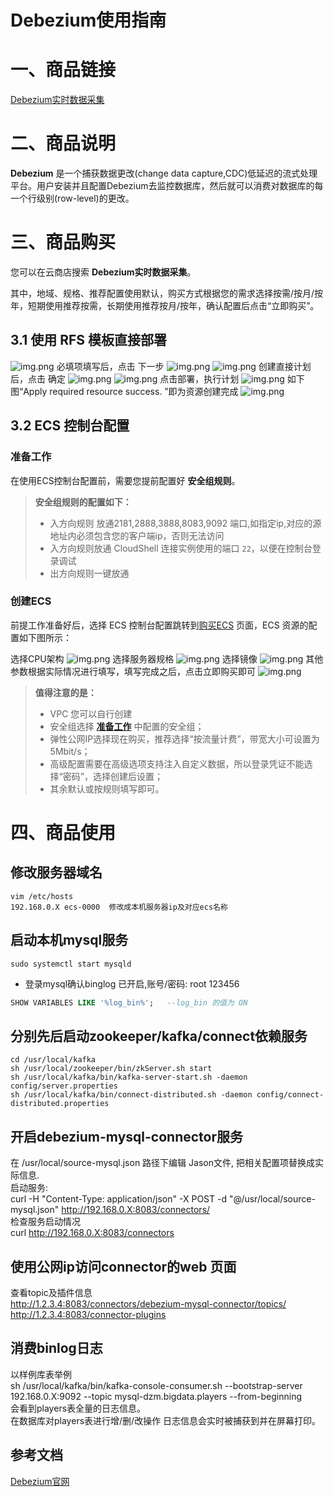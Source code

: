 # Debezium使用指南

# 一、商品链接

[Debezium实时数据采集](https://marketplace.huaweicloud.com)

# 二、商品说明
**Debezium** 是一个捕获数据更改(change data capture,CDC)低延迟的流式处理平台。用户安装并且配置Debezium去监控数据库，然后就可以消费对数据库的每一个行级别(row-level)的更改。

# 三、商品购买

您可以在云商店搜索 **Debezium实时数据采集**。

其中，地域、规格、推荐配置使用默认，购买方式根据您的需求选择按需/按月/按年，短期使用推荐按需，长期使用推荐按月/按年，确认配置后点击“立即购买”。


## 3.1 使用 RFS 模板直接部署
![img.png](images/img1.png)
必填项填写后，点击 下一步
![img.png](images/img2.png)
![img.png](images/img3.png)
创建直接计划后，点击 确定
![img.png](images/img4.png)
![img.png](images/img5.png)
点击部署，执行计划
![img.png](images/img6.png)
如下图“Apply required resource success. ”即为资源创建完成
![img.png](images/img7.png)

##  3.2 ECS 控制台配置

### 准备工作

在使用ECS控制台配置前，需要您提前配置好 **安全组规则**。

> **安全组规则的配置如下：**
> - 入方向规则 放通2181,2888,3888,8083,9092 端口,如指定ip,对应的源地址内必须包含您的客户端ip，否则无法访问 
> - 入方向规则放通 CloudShell 连接实例使用的端口 `22`，以便在控制台登录调试
> - 出方向规则一键放通

### 创建ECS

前提工作准备好后，选择 ECS 控制台配置跳转到[购买ECS](https://support.huaweicloud.com/qs-ecs/ecs_01_0103.html) 页面，ECS 资源的配置如下图所示：

选择CPU架构
![img.png](images/img3-2-1.png)
选择服务器规格
![img.png](images/img3-2-2.png)
选择镜像
![img.png](images/img3-2-3.png)
其他参数根据实际情况进行填写，填写完成之后，点击立即购买即可
![img.png](images/img3-2-4.png)


> **值得注意的是：**
> - VPC 您可以自行创建
> - 安全组选择 [**准备工作**](#准备工作) 中配置的安全组；
> - 弹性公网IP选择现在购买，推荐选择“按流量计费”，带宽大小可设置为5Mbit/s；
> - 高级配置需要在高级选项支持注入自定义数据，所以登录凭证不能选择“密码”，选择创建后设置；
> - 其余默认或按规则填写即可。

# 四、商品使用

## 修改服务器域名
```shell
vim /etc/hosts
192.168.0.X ecs-0000  修改成本机服务器ip及对应ecs名称
```

## 启动本机mysql服务
```shell
sudo systemctl start mysqld
```
* 登录mysql确认binglog 已开启,账号/密码: root 123456
```SQL
SHOW VARIABLES LIKE '%log_bin%';   --log_bin 的值为 ON
```

## 分别先后启动zookeeper/kafka/connect依赖服务
```shell
cd /usr/local/kafka
sh /usr/local/zookeeper/bin/zkServer.sh start
sh /usr/local/kafka/bin/kafka-server-start.sh -daemon config/server.properties
sh /usr/local/kafka/bin/connect-distributed.sh -daemon config/connect-distributed.properties
```

## 开启debezium-mysql-connector服务  
在 /usr/local/source-mysql.json 路径下编辑 Jason文件, 把相关配置项替换成实际信息.    
启动服务:  
curl -H "Content-Type: application/json" -X POST -d "@/usr/local/source-mysql.json" http://192.168.0.X:8083/connectors/    
检查服务启动情况   
curl http://192.168.0.X:8083/connectors  

## 使用公网ip访问connector的web 页面
查看topic及插件信息   
http://1.2.3.4:8083/connectors/debezium-mysql-connector/topics/   
http://1.2.3.4:8083/connector-plugins   

## 消费binlog日志
以样例库表举例   
sh /usr/local/kafka/bin/kafka-console-consumer.sh --bootstrap-server 192.168.0.X:9092 --topic mysql-dzm.bigdata.players --from-beginning  
会看到players表全量的日志信息。  
在数据库对players表进行增/删/改操作 日志信息会实时被捕获到并在屏幕打印。  


## 参考文档

[Debezium官网](https://debezium.io/)

